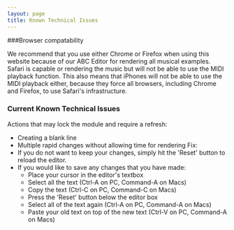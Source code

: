 ```yaml
---
layout: page
title: Known Technical Issues
---
```


###Browser compatability

We recommend that you use either Chrome or Firefox when using this website because of our ABC Editor for rendering all musical examples. Safari is capable or rendering the music but will not be able to use the MIDI playback function. This also means that iPhones will not be able to use the MIDI playback either, because they force all browsers, including Chrome and Firefox, to use Safari's infrastructure. 

### Current Known Technical Issues

Actions that may lock the module and require a refresh:
- Creating a blank line
- Multiple rapid changes without allowing time for rendering
Fix: 
- If you do not want to keep your changes, simply hit the 'Reset' button to reload the editor. 
- If you would like to save any changes that you have made:
    - Place your cursor in the editor's textbox
    - Select all the text (Ctrl-A on PC, Command-A on Macs)
    - Copy the text (Ctrl-C on PC, Command-C on Macs)
    - Press the 'Reset' button below the editor box
    - Select all of the text again (Ctrl-A on PC, Command-A on Macs)
    - Paste your old text on top of the new text (Ctrl-V on PC, Command-A on Macs)